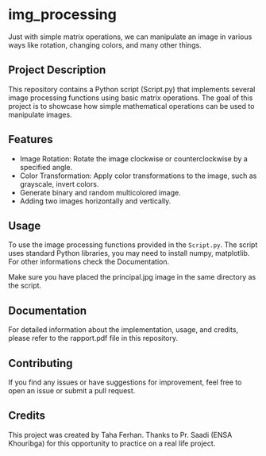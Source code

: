 # img_processing

Just with simple matrix operations, we can manipulate an image in various ways like rotation, changing colors, and many other things.

## Project Description

This repository contains a Python script (Script.py) that implements several image processing functions using basic matrix operations. The goal of this project is to showcase how simple mathematical operations can be used to manipulate images.

## Features

- Image Rotation: Rotate the image clockwise or counterclockwise by a specified angle.
- Color Transformation: Apply color transformations to the image, such as grayscale, invert colors.
- Generate binary and random multicolored image.
- Adding two images horizontally and vertically.
## Usage

To use the image processing functions provided in the `Script.py`. The script uses standard Python libraries, you may need to install numpy, matplotlib.
For other informations check the Documentation.

Make sure you have placed the principal.jpg image in the same directory as the script.

## Documentation

For detailed information about the implementation, usage, and credits, please refer to the rapport.pdf file in this repository.

## Contributing

If you find any issues or have suggestions for improvement, feel free to open an issue or submit a pull request.

## Credits

This project was created by Taha Ferhan. Thanks to Pr. Saadi (ENSA Khouribga) for this opportunity to practice on a real life project.

